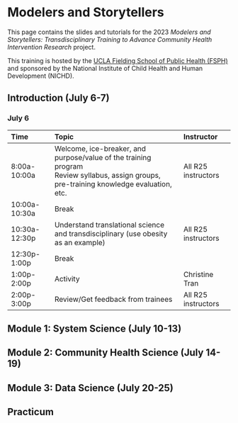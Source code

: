 # Modelers and Storytellers

This page contains the slides and tutorials for the 2023 *Modelers and Storytellers: Transdisciplinary Training to Advance Community Health Intervention Research* project.

This training is hosted by the [UCLA Fielding School of Public Health (FSPH)](https://ph.ucla.edu/) and sponsored by the National Institute of Child Health and Human Development (NICHD).

## Introduction (July 6-7)

### July 6

| Time          | Topic            | Instructor          |
|:----------------------|:------------------------|:------------------------|
| 8:00a-10:00a  | Welcome, ice-breaker, and purpose/value of the training program <br />Review syllabus, assign groups, pre-training knowledge evaluation, etc. | All R25 instructors |
| 10:00a-10:30a | Break  |                     |
| 10:30a-12:30p | Understand translational science and transdisciplinary (use obesity as an example) | All R25 instructors |
| 12:30p-1:00p  | Break  |                     |
| 1:00p-2:00p   | Activity  | Christine Tran      |
| 2:00p-3:00p   | Review/Get feedback from trainees | All R25 instructors |

## Module 1: System Science (July 10-13)

## Module 2: Community Health Science (July 14-19)

## Module 3: Data Science (July 20-25)

## Practicum

